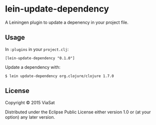 # lein-update-dependency

A Leiningen plugin to update a depenency in your project file.

## Usage

In `:plugins` in your `project.clj`:

```text
[lein-update-dependency "0.1.0"]
```

Update a dependency with:

```
$ lein update-dependency org.clojure/clojure 1.7.0
```

## License

Copyright © 2015 ViaSat

Distributed under the Eclipse Public License either version 1.0 or (at
your option) any later version.